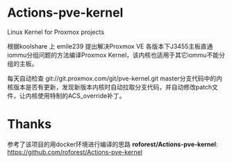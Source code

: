 # Actions-pve-kernel

Linux Kernel for Proxmox projects

根据koolshare 上 emile239 提出解决Proxmox VE 各版本下J3455主板直通iommu分组问题的方法编译Proxmox Kernel，该内核也适用于其它iommu不能分组的主板。

每天自动检查 git://git.proxmox.com/git/pve-kernel.git master分支代码中的内核版本是否有更新，发现新版本内核时自动拉取分支代码，并自动修改patch文件，让内核使用特制的ACS_override补丁。

# Thanks 

参考了该项目的用docker环境进行编译的思路 **roforest/Actions-pve-kernel**: https://github.com/roforest/Actions-pve-kernel
